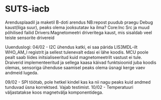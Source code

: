 # SUTS-iacb
Arendusplaadil ja maketil B-doti arendus
NB:repost puudub praegu Debug kaust(liiga suur), peaks olema jooksutatav ka ilma?
Core:Inc Src ja muud põhilised failid
Drivers:Magnetomeetri driveritega kaust, mis sisaldab veel teiste sensorite drivereid

Uuenduslogi:
04/02 - I2C ühendus katki, ei saa pärida LIS3MDL-ilt WHO_AM_I registrit ja sellest tulenevalt edasi ei lähe koodis. 
MCU poole pealt saab liides initsialiseeritud kuid magnetomeetrilt vastust ei tule. Draiverid implementeeritud ja sellega kaasa käivad funktsioonid juba koodis olemas, sensoriga ühenduse saamisel peaks olema üsnagi kerge vaev andmeid lugeda.

09/02 - SPI töötab, pole hetkel kindel kas ka nii nagu peaks kuid andmed tunduvad üsna korrektsed. Vajab testimist.
10/02 - Temperatuuri väljastatakse koos magnetvälja komponentidega.
